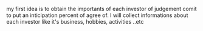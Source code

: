 my first idea is to obtain the importants of each investor of judgement comit to put an inticipation percent of agree of.
I will collect informations about each investor like it's business, hobbies, activities ..etc 
